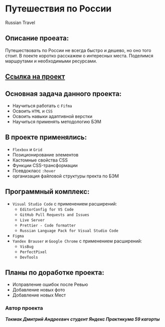 # Путешествия по России
Russian Travel

## Описание проеата:
Путешествовать по России не всегда быстро и дешево, но оно того стоит.
В поекте коротко расскажем о интересных места.
Поделимся маршрутами и необходимыми ресурсами.

## [Ссылка на проект](https://tokmakda.github.io/russian-travel/index.html)

## Основная задача данного проекта:
- Научиться работать с `Fifma`
- Освоить `HTML` и `CSS`
- Освоить навыки адаптивной верстки
- Научиться применять методологию БЭМ

## В проекте применялись:
- `Flexbox` и `Grid`
- Позиционирование элементов
- Кастомные свойства CSS
- Функции CSS-трансформации
- Псевдокласс `:hover`
- организация файловой структуры пректа по БЭМ

## Программный комплекс:
* `Visual Studio Code` с применением расширений:
  - `EditorConfig for VS Code`
  - `GitHub Pull Requests and Issues`
  - `Live Server`
  - `Prettier - Code formatter`
  - `Russian Language Pack for Visual Studio Code`
* `Figma`
* `Yandex Brauser` и `Google Chrome` с применением расширений:
   - `VisBug`
   - `PerfectPixel`
   - `DevTools`

## Планы по доработке проекта:
- Исправление ошибок после Ревью
- Добавление новых фото
- Добавление новых Мест

### Автор проекта
**_Токмак Дмитрий Андреевич_**
**_студент Яндекс Практикума 59 кагорты_**

